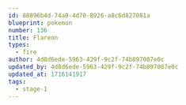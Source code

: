 ```yaml
---
id: 88896b4d-74a0-4d70-8926-a8c6d827081a
blueprint: pokemon
number: 136
title: Flareon
types:
  - fire
author: 4d8d6ede-5963-429f-9c2f-74b897007e0c
updated_by: 4d8d6ede-5963-429f-9c2f-74b897007e0c
updated_at: 1716141917
tags:
  - stage-1
---
```

